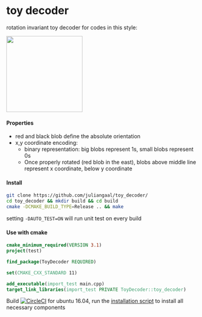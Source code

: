 # toy decoder
rotation invariant toy decoder for codes in this style:  

<p float="left">
  <img src="./pics/code_diff_sizes.jpg" width="200" />
</p>

#### Properties
* red and black blob define the absolute orientation
* x,y coordinate encoding: 
  * binary representation: big blobs represent 1s, small blobs represent 0s
  * Once properly rotated (red blob in the east), blobs above middle line represent x coordinate, below y coordinate

#### Install
```bash
git clone https://github.com/juliangaal/toy_decoder/
cd toy_decoder && mkdir build && cd build
cmake -DCMAKE_BUILD_TYPE=Release .. && make
```
setting `-DAUTO_TEST=ON` will run unit test on every build

#### Use with cmake
```cmake
cmake_minimum_required(VERSION 3.1)
project(test)

find_package(ToyDecoder REQUIRED)

set(CMAKE_CXX_STANDARD 11)

add_executable(import_test main.cpp)
target_link_libraries(import_test PRIVATE ToyDecoder::toy_decoder)
```

Build [![CircleCI](https://circleci.com/gh/juliangaal/hw/tree/master.svg?style=svg)](https://circleci.com/gh/juliangaal/hw/tree/master) for ubuntu 16.04, run the [installation script](./install.sh) to install all necessary components
